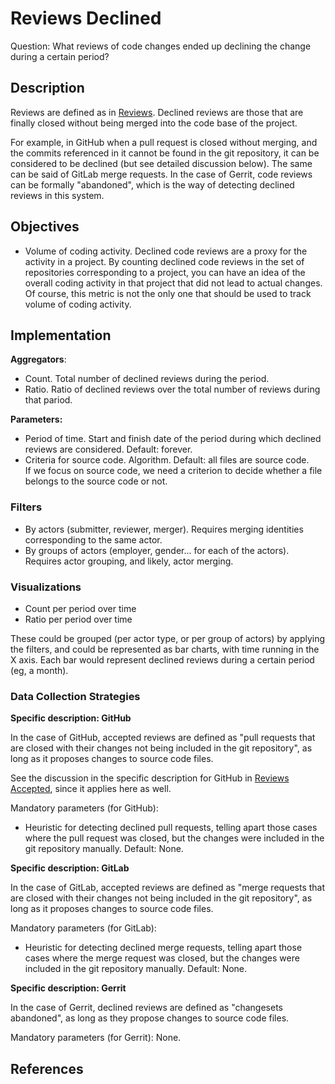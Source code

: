 # Reviews Declined

Question: What reviews of code changes ended up declining the change during a certain period?


## Description

Reviews are defined as in [Reviews](https://github.com/chaoss/wg-evolution/blob/master/metrics/Reviews.md).
Declined reviews are those that are finally closed without
being merged into the code base of the project.

For example, in GitHub when a pull request is closed without
merging, and the commits referenced in it cannot be found
in the git repository, it can be considered to be declined
(but see detailed discussion below). The same can be said of
GitLab merge requests. In the case of Gerrit, code reviews
can be formally "abandoned", which is the way of detecting
declined reviews in this system.


## Objectives

* Volume of coding activity.
    Declined code reviews are a proxy for the activity in a project.
    By counting declined code reviews in the set of repositories corresponding
    to a project, you can have an idea of the overall coding activity in
    that project that did not lead to actual changes.
    Of course, this metric is not the only one that should be
    used to track volume of coding activity.



## Implementation

**Aggregators**:
* Count. Total number of declined reviews during the period.
* Ratio. Ratio of declined reviews over the total number of reviews during that pariod.

**Parameters:**
* Period of time. Start and finish date of the period during which declined reviews are considered. Default: forever.
* Criteria for source code. Algorithm. Default: all files are source code.  
    If we focus on source code, we need a criterion to decide
    whether a file belongs to the source code or not.


### Filters 

* By actors (submitter, reviewer, merger). Requires merging identities corresponding to the same actor.
* By groups of actors (employer, gender... for each of the actors).
Requires actor grouping, and likely, actor merging.


### Visualizations 

* Count per period over time
* Ratio per period over time

These could be grouped (per actor type, or per group of actors) by applying the filters,
and could be represented as bar charts, with time running in the X axis.
Each bar would represent declined reviews during a certain period (eg, a month).


### Data Collection Strategies 

**Specific description: GitHub**

In the case of GitHub, accepted reviews are defined as "pull requests
that are closed with their changes not being included in the git repository",
as long as it proposes changes to source code files.

See the discussion in the specific description for GitHub in
[Reviews Accepted](https://github.com/chaoss/wg-evolution/blob/master/metrics/Reviews_Accepted.md), since it applies here as well.

Mandatory parameters (for GitHub):

* Heuristic for detecting declined pull requests, telling apart
  those cases where the pull request was closed, but the
  changes were included in the git repository manually.
  Default: None.

**Specific description: GitLab**

In the case of GitLab, accepted reviews are defined as "merge requests
that are closed with their changes not being included in the git repository",
as long as it proposes changes to source code files.

Mandatory parameters (for GitLab):

* Heuristic for detecting declined merge requests, telling apart
  those cases where the merge request was closed, but the
  changes were included in the git repository manually. Default: None.

**Specific description: Gerrit**

In the case of Gerrit, declined reviews are defined as "changesets
abandoned", as long as they propose changes to source code files.

Mandatory parameters (for Gerrit): None.

## References

